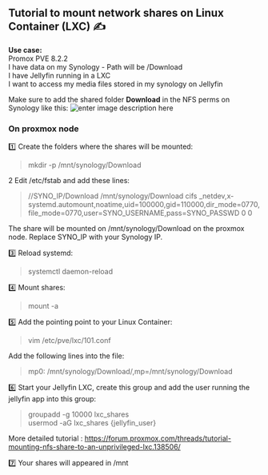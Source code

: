## Tutorial to mount network shares on Linux Container (LXC) ✍️

**Use case:**  
Promox PVE 8.2.2  
I have data on my Synology - Path will be /Download  
I have Jellyfin running in a LXC  
I want to access my media files stored in my synology on Jellyfin 

Make sure to add the shared folder **Download** in the NFS perms on Synology like this:
![enter image description here](https://i.imgur.com/aldEjlc.png)

### On proxmox node  

:one: Create the folders where the shares will be mounted:  
> mkdir -p /mnt/synology/Download  

2️ Edit /etc/fstab and add these lines:

>//SYNO_IP/Download /mnt/synology/Download cifs _netdev,x-systemd.automount,noatime,uid=100000,gid=110000,dir_mode=0770,file_mode=0770,user=SYNO_USERNAME,pass=SYNO_PASSWD 0 0

The share will be mounted on /mnt/synology/Download on the proxmox node. Replace SYNO_IP with your Synology IP.  


:three: Reload systemd:  
>systemctl daemon-reload  

:four: Mount shares: 
>mount -a

:five: Add the pointing point to your Linux Container:  
> vim /etc/pve/lxc/101.conf

Add the following lines into the file:  

>mp0: /mnt/synology/Download/,mp=/mnt/synology/Download

:six: Start your Jellyfin LXC, create this group and add the user running the jellyfin app into this group:

> groupadd -g 10000 lxc_shares  
> usermod -aG lxc_shares {jellyfin_user}

More detailed tutorial : https://forum.proxmox.com/threads/tutorial-mounting-nfs-share-to-an-unprivileged-lxc.138506/

:seven: Your shares will appeared in /mnt



